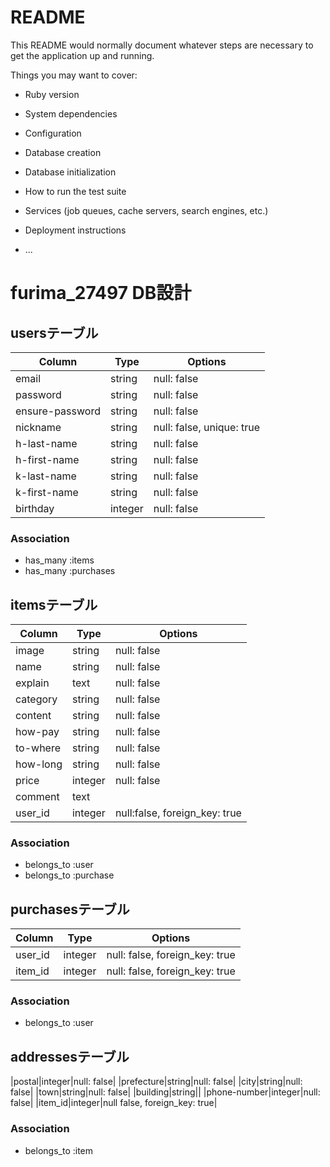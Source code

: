 # README

This README would normally document whatever steps are necessary to get the
application up and running.

Things you may want to cover:

* Ruby version

* System dependencies

* Configuration

* Database creation

* Database initialization

* How to run the test suite

* Services (job queues, cache servers, search engines, etc.)

* Deployment instructions

* ...

# furima_27497 DB設計
## usersテーブル
|Column|Type|Options|
|------|----|-------|
|email|string|null: false|
|password|string|null: false|
|ensure-password|string|null: false|
|nickname|string|null: false, unique: true|
|h-last-name|string|null: false|
|h-first-name|string|null: false|
|k-last-name|string|null: false|
|k-first-name|string|null: false|
|birthday|integer|null: false|
### Association
- has_many :items
- has_many :purchases


## itemsテーブル
|Column|Type|Options|
|------|----|-------|
|image|string|null: false|
|name|string|null: false|
|explain|text|null: false|
|category|string|null: false|
|content|string|null: false|
|how-pay|string|null: false|
|to-where|string|null: false|
|how-long|string|null: false|
|price|integer|null: false|
|comment|text||
|user_id|integer|null:false, foreign_key: true|
### Association
- belongs_to :user
- belongs_to :purchase

## purchasesテーブル
|Column|Type|Options|
|------|----|-------|
|user_id|integer|null: false, foreign_key: true|
|item_id|integer|null: false, foreign_key: true|
### Association
- belongs_to :user



## addressesテーブル
|postal|integer|null: false|
|prefecture|string|null: false|
|city|string|null: false|
|town|string|null: false|
|building|string||
|phone-number|integer|null: false|
|item_id|integer|null false, foreign_key: true|
### Association
- belongs_to :item
